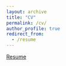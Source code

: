 ```yaml
---
layout: archive
title: "CV"
permalink: /cv/
author_profile: true
redirect_from:
  - /resume
---
```


[Resume](PhD_CV_ArianaGameroR.pdf)
